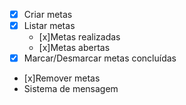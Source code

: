 - [x] Criar metas
- [x] Listar metas
    - [x]Metas realizadas
    - [x]Metas abertas
- [x] Marcar/Desmarcar metas concluídas
- [x]Remover metas
- Sistema de mensagem